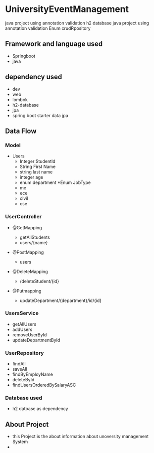 # UniversityEventManagement
java project using annotation validation h2 database 
java project using annotation validation Enum crudRpository 

## Framework and language used
* Springboot
* java

## dependency used
 * dev
 * web
 * lombok
 * h2-database
 * jpa
 * spring boot starter data jpa 

## Data Flow

### Model
* Users
   *  Integer StudentId
   *  String First Name
   *  string last name
   *  integer age
   *  enum department
*Enum JobType  
   * me
   * ece
   * civil
   * cse
### UserController
* @GetMapping  
    * getAllStudents
    * users/{name}
    
* @PostMapping
    * users
* @DeleteMapping
   * /deleteStudent/{id}


*  @Putmapping 
    * updateDepartment/{department}/id/{id}

### UsersService
 *  getAllUsers
 *  addUsers
 *  removeUserById
 *  updateDepartmentById

### UserRepository
* findAll
* saveAll
* findByEmployName
* deleteById
* findUsersOrderedBySalaryASC

### Database used
* h2 datbase as dependency

##  About Project
* this Project is the about information about unoversity management System
* 

